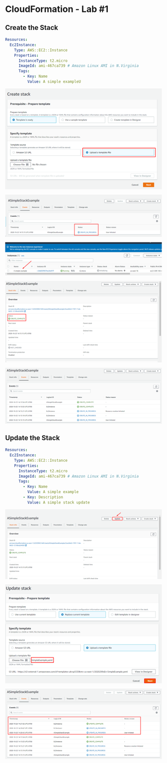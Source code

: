 # CloudFormation - Lab \#1

## Create the Stack

```yaml
Resources:
  Ec2Instance:
    Type: AWS::EC2::Instance
    Properties:
      InstanceType: t2.micro
      ImageId: ami-467ca739 # Amazon Linux AMI in N.Virginia
      Tags:
        - Key: Name
          Value: A simple exampleU
```

![](../.gitbook/assets/image%20%286%29.png)

![](../.gitbook/assets/image%20%2810%29.png)

![](../.gitbook/assets/image%20%288%29.png)

![](../.gitbook/assets/image%20%282%29.png)

![](../.gitbook/assets/image%20%2813%29.png)



## Update the Stack

```yaml
Resources:
  Ec2Instance:
    Type: AWS::EC2::Instance
    Properties:
      InstanceType: t2.micro
      ImageId: ami-467ca739 # Amazon Linux AMI in N.Virginia
      Tags:
        - Key: Name
          Value: A simple example
        - Key: Description
          Value: A simple stack update
```

![](../.gitbook/assets/image%20%281%29.png)

![](../.gitbook/assets/image%20%285%29.png)

![](../.gitbook/assets/image%20%283%29.png)

